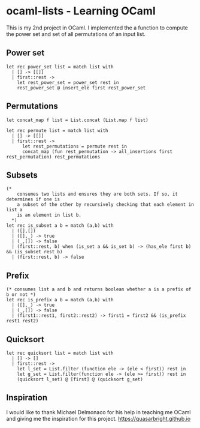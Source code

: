# ocaml-lists - Learning OCaml

  This is my 2nd project in OCaml. I implemented the a function to compute the power set and set of all permutations of an input list.

## Power set
```
let rec power_set list = match list with
  | [] -> [[]]
  | first::rest -> 
    let rest_power_set = power_set rest in
    rest_power_set @ insert_ele first rest_power_set 
```
## Permutations

```
let concat_map f list = List.concat (List.map f list) 

let rec permute list = match list with
  | [] -> [[]]
  | first::rest -> 
      let rest_permutations = permute rest in
      concat_map (fun rest_permutation -> all_insertions first rest_permutation) rest_permutations
```

## Subsets

```
(* 
    consumes two lists and ensures they are both sets. If so, it determines if one is 
    a subset of the other by recursively checking that each element in list a
    is an element in list b. 
  *)
let rec is_subset a b = match (a,b) with
  | ([],[]) 
  | ([],_) -> true
  | (_,[]) -> false
  | (first::rest, b) when (is_set a && is_set b) -> (has_ele first b) && (is_subset rest b)
  | (first::rest, b) -> false

```
## Prefix

```
(* consumes list a and b and returns boolean whether a is a prefix of b or not *)
let rec is_prefix a b = match (a,b) with
  | ([],_) -> true
  | (_,[]) -> false
  | (first1::rest1, first2::rest2) -> first1 = first2 && (is_prefix rest1 rest2)

```
## Quicksort
```
let rec quicksort list = match list with
  | [] -> [] 
  | first::rest -> 
    let l_set = List.filter (function ele -> (ele < first)) rest in
    let g_set = List.filter(function ele -> (ele >= first)) rest in
    (quicksort l_set) @ [first] @ (quicksort g_set)
```


## Inspiration
I would like to thank Michael Delmonaco for his help in teaching me OCaml and giving me the inspiration for this project. 
<https://quasarbright.github.io>
